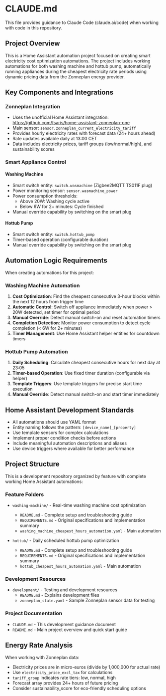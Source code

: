 # CLAUDE.md

This file provides guidance to Claude Code (claude.ai/code) when working with code in this repository.

## Project Overview

This is a Home Assistant automation project focused on creating smart electricity cost optimization automations. The project includes working automations for both washing machine and hottub pump, automatically running appliances during the cheapest electricity rate periods using dynamic pricing data from the Zonneplan energy provider.

## Key Components and Integrations

### Zonneplan Integration
- Uses the unofficial Home Assistant integration: https://github.com/fsaris/home-assistant-zonneplan-one
- Main sensor: `sensor.zonneplan_current_electricity_tariff`
- Provides hourly electricity rates with forecast data (24+ hours ahead)
- Rate updates available daily at 13:00 CET
- Data includes electricity prices, tariff groups (low/normal/high), and sustainability scores

### Smart Appliance Control

#### Washing Machine
- Smart switch entity: `switch.wasmachine` (Zigbee2MQTT TS011F plug)
- Power monitoring sensor: `sensor.wasmachine_power`
- Power consumption thresholds:
  - Above 20W: Washing cycle active
  - Below 6W for 2+ minutes: Cycle finished
- Manual override capability by switching on the smart plug

#### Hottub Pump
- Smart switch entity: `switch.hottub_pomp`
- Timer-based operation (configurable duration)
- Manual override capability by switching on the smart plug

## Automation Logic Requirements

When creating automations for this project:

### Washing Machine Automation
1. **Cost Optimization**: Find the cheapest consecutive 3-hour blocks within the next 12 hours from trigger time
2. **Automatic Control**: Switch off appliance immediately when power > 20W detected, set timer for optimal period
3. **Manual Override**: Detect manual switch-on and reset automation timers
4. **Completion Detection**: Monitor power consumption to detect cycle completion (< 6W for 2+ minutes)
5. **Timer Management**: Use Home Assistant helper entities for countdown timers

### Hottub Pump Automation
1. **Daily Scheduling**: Calculate cheapest consecutive hours for next day at 23:05
2. **Timer-based Operation**: Use fixed timer duration (configurable via helper)
3. **Template Triggers**: Use template triggers for precise start time execution
4. **Manual Override**: Detect manual switch-on and start timer immediately

## Home Assistant Development Standards

- All automations should use YAML format
- Entity naming follows the pattern: `[device_name]_[property]`
- Use template sensors for complex calculations
- Implement proper condition checks before actions
- Include meaningful automation descriptions and aliases
- Use device triggers where available for better performance

## Project Structure

This is a development repository organized by feature with complete working Home Assistant automations:

### Feature Folders
- `washing-machine/` - Real-time washing machine cost optimization
  - `README.md` - Complete setup and troubleshooting guide
  - `REQUIREMENTS.md` - Original specifications and implementation summary
  - `washing_machine_cheapest_hours_automation.yaml` - Main automation

- `hottub/` - Daily scheduled hottub pump optimization  
  - `README.md` - Complete setup and troubleshooting guide
  - `REQUIREMENTS.md` - Original specifications and implementation summary
  - `hottub_cheapest_hours_automation.yaml` - Main automation

### Development Resources
- `development/` - Testing and development resources
  - `README.md` - Explains development files
  - `zonneplan_state.yaml` - Sample Zonneplan sensor data for testing

### Project Documentation
- `CLAUDE.md` - This development guidance document
- `README.md` - Main project overview and quick start guide

## Energy Rate Analysis

When working with Zonneplan data:
- Electricity prices are in micro-euros (divide by 1,000,000 for actual rate)
- Use `electricity_price_excl_tax` for calculations
- `tariff_group` indicates rate tiers: low, normal, high
- Forecast array provides 24+ hours of future pricing
- Consider sustainability_score for eco-friendly scheduling options